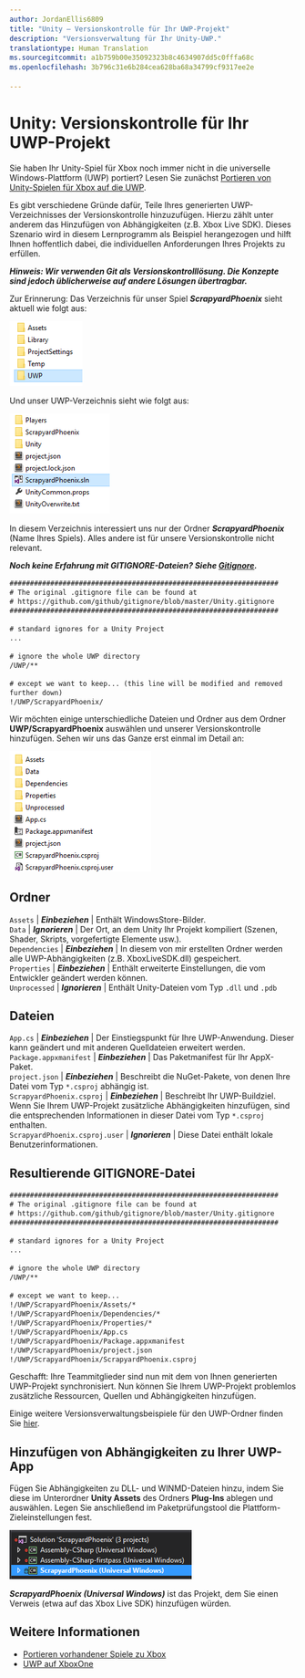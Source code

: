 ```yaml
---
author: JordanEllis6809
title: "Unity – Versionskontrolle für Ihr UWP-Projekt"
description: "Versionsverwaltung für Ihr Unity-UWP."
translationtype: Human Translation
ms.sourcegitcommit: a1b759b00e35092323b8c4634907dd5c0fffa68c
ms.openlocfilehash: 3b796c31e6b284cea628ba68a34799cf9317ee2e

---
```


# Unity: Versionskontrolle für Ihr UWP-Projekt

Sie haben Ihr Unity-Spiel für Xbox noch immer nicht in die universelle Windows-Plattform (UWP) portiert?  Lesen Sie zunächst [Portieren von Unity-Spielen für Xbox auf die UWP](development-lanes-unity.md).

Es gibt verschiedene Gründe dafür, Teile Ihres generierten UWP-Verzeichnisses der Versionskontrolle hinzuzufügen. Hierzu zählt unter anderem das Hinzufügen von Abhängigkeiten (z.B. Xbox Live SDK).  Dieses Szenario wird in diesem Lernprogramm als Beispiel herangezogen und hilft Ihnen hoffentlich dabei, die individuellen Anforderungen Ihres Projekts zu erfüllen.

***Hinweis: Wir verwenden Git als Versionskontrolllösung.  Die Konzepte sind jedoch üblicherweise auf andere Lösungen übertragbar.***

Zur Erinnerung: Das Verzeichnis für unser Spiel ***ScrapyardPhoenix*** sieht aktuell wie folgt aus:

![Build-Zielordner](images/build-destination.png)

Und unser UWP-Verzeichnis sieht wie folgt aus:

![UWP-VS-Lösung](images/uwp-vs-solution.png)

In diesem Verzeichnis interessiert uns nur der Ordner ***ScrapyardPhoenix*** (Name Ihres Spiels).  Alles andere ist für unsere Versionskontrolle nicht relevant.

***Noch keine Erfahrung mit GITIGNORE-Dateien?  Siehe [Gitignore](https://git-scm.com/docs/gitignore).***

    ##################################################################
    # The original .gitignore file can be found at
    # https://github.com/github/gitignore/blob/master/Unity.gitignore
    ##################################################################

    # standard ignores for a Unity Project
    ...

    # ignore the whole UWP directory
    /UWP/**

    # except we want to keep... (this line will be modified and removed further down)
    !/UWP/ScrapyardPhoenix/

Wir möchten einige unterschiedliche Dateien und Ordner aus dem Ordner **UWP/ScrapyardPhoenix** auswählen und unserer Versionskontrolle hinzufügen.  Sehen wir uns das Ganze erst einmal im Detail an:

![UWP-Buildverzeichnis](images/uwp-build-directory.png)  

## Ordner  

`Assets` | ***Einbeziehen*** | Enthält WindowsStore-Bilder.  
`Data`   | ***Ignorieren*** | Der Ort, an dem Unity Ihr Projekt kompiliert (Szenen, Shader, Skripts, vorgefertigte Elemente usw.).  
`Dependencies` | ***Einbeziehen*** | In diesem von mir erstellten Ordner werden alle UWP-Abhängigkeiten (z.B. XboxLiveSDK.dll) gespeichert.  
`Properties` | ***Einbeziehen*** | Enthält erweiterte Einstellungen, die vom Entwickler geändert werden können.  
`Unprocessed` | ***Ignorieren*** | Enthält Unity-Dateien vom Typ `.dll` und `.pdb`  

## Dateien  

`App.cs` | ***Einbeziehen*** | Der Einstiegspunkt für Ihre UWP-Anwendung. Dieser kann geändert und mit anderen Quelldateien erweitert werden.  
`Package.appxmanifest` | ***Einbeziehen*** | Das Paketmanifest für Ihr AppX-Paket.  
`project.json` | ***Einbeziehen*** | Beschreibt die NuGet-Pakete, von denen Ihre Datei vom Typ `*.csproj` abhängig ist.  
`ScrapyardPhoenix.csproj` | ***Einbeziehen*** | Beschreibt Ihr UWP-Buildziel. Wenn Sie Ihrem UWP-Projekt zusätzliche Abhängigkeiten hinzufügen, sind die entsprechenden Informationen in dieser Datei vom Typ `*.csproj` enthalten.  
`ScrapyardPhoenix.csproj.user` | ***Ignorieren*** | Diese Datei enthält lokale Benutzerinformationen.

## Resultierende GITIGNORE-Datei

    ##################################################################
    # The original .gitignore file can be found at
    # https://github.com/github/gitignore/blob/master/Unity.gitignore
    ##################################################################

    # standard ignores for a Unity Project
    ...

    # ignore the whole UWP directory
    /UWP/**

    # except we want to keep...
    !/UWP/ScrapyardPhoenix/Assets/*
    !/UWP/ScrapyardPhoenix/Dependencies/*
    !/UWP/ScrapyardPhoenix/Properties/*
    !/UWP/ScrapyardPhoenix/App.cs
    !/UWP/ScrapyardPhoenix/Package.appxmanifest
    !/UWP/ScrapyardPhoenix/project.json
    !/UWP/ScrapyardPhoenix/ScrapyardPhoenix.csproj

Geschafft: Ihre Teammitglieder sind nun mit dem von Ihnen generierten UWP-Projekt synchronisiert. Nun können Sie Ihrem UWP-Projekt problemlos zusätzliche Ressourcen, Quellen und Abhängigkeiten hinzufügen.

Einige weitere Versionsverwaltungsbeispiele für den UWP-Ordner finden Sie [hier](https://bitbucket.org/Unity-Technologies/windowsstoreappssamples/overview).

## Hinzufügen von Abhängigkeiten zu Ihrer UWP-App

Fügen Sie Abhängigkeiten zu DLL- und WINMD-Dateien hinzu, indem Sie diese im Unterordner **Unity Assets** des Ordners **Plug-Ins** ablegen und auswählen. Legen Sie anschließend im Paketprüfungstool die Plattform-Zieleinstellungen fest.

![UWP-Lösung](images/uwp-solution.PNG)

***ScrapyardPhoenix (Universal Windows)*** ist das Projekt, dem Sie einen Verweis (etwa auf das Xbox Live SDK) hinzufügen würden.

## Weitere Informationen
- [Portieren vorhandener Spiele zu Xbox](development-lanes-landing.md)
- [UWP auf XboxOne](index.md)



<!--HONumber=Aug16_HO4-->


